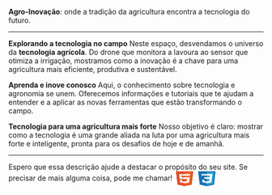 **Agro-Inovação**: onde a tradição da agricultura encontra a tecnologia do futuro.

---

**Explorando a tecnologia no campo**
Neste espaço, desvendamos o universo da **tecnologia agrícola**. Do drone que monitora a lavoura ao sensor que otimiza a irrigação, mostramos como a inovação é a chave para uma agricultura mais eficiente, produtiva e sustentável.

**Aprenda e inove conosco**
Aqui, o conhecimento sobre tecnologia e agronomia se unem. Oferecemos informações e tutoriais que te ajudam a entender e a aplicar as novas ferramentas que estão transformando o campo.

**Tecnologia para uma agricultura mais forte**
Nosso objetivo é claro: mostrar como a tecnologia é uma grande aliada na luta por uma agricultura mais forte e inteligente, pronta para os desafios de hoje e de amanhã.

---

Espero que essa descrição ajude a destacar o propósito do seu site. Se precisar de mais alguma coisa, pode me chamar!
 <img align="center" alt="Leo-HTML" height="30" width="40" src="https://raw.githubusercontent.com/devicons/devicon/master/icons/html5/html5-original.svg">  <img align="center" alt="Leo-CSS" height="30" width="40" src="https://raw.githubusercontent.com/devicons/devicon/master/icons/css3/css3-original.svg">
